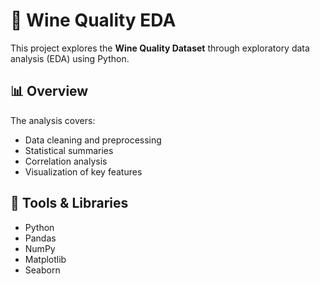 # 🍷 Wine Quality EDA

This project explores the **Wine Quality Dataset** through exploratory data analysis (EDA) using Python.

## 📊 Overview
The analysis covers:
- Data cleaning and preprocessing
- Statistical summaries
- Correlation analysis
- Visualization of key features

## 🧠 Tools & Libraries
- Python
- Pandas
- NumPy
- Matplotlib
- Seaborn
